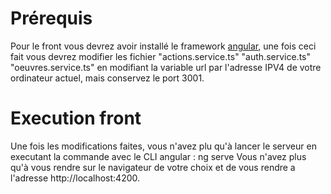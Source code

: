 # Prérequis

Pour le front vous devrez avoir installé le framework [angular](https://angular.io/guide/setup-local), une fois ceci fait vous devrez modifier les fichier "actions.service.ts" "auth.service.ts" "oeuvres.service.ts" en modifiant la variable url par l'adresse IPV4 de votre ordinateur actuel, mais conservez le port 3001.

# Execution front

Une fois les modifications faites, vous n'avez plu qu'à lancer le serveur en executant la commande avec le CLI angular : ng serve
Vous n'avez plus qu'à vous rendre sur le navigateur de votre choix et de vous rendre a l'adresse http://localhost:4200.
